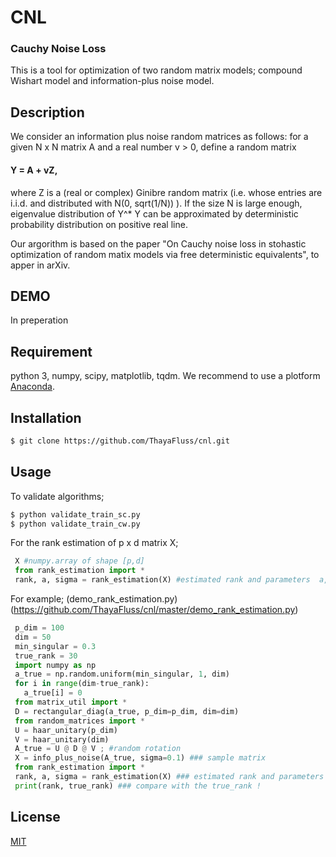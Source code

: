 # CNL

### Cauchy Noise Loss
This is a tool for optimization of two random matrix models; compound Wishart model and information-plus noise model.

## Description
We consider an information plus noise random matrices as follows:
for a given N x N matrix A and a real number v > 0, define a random matrix
####    Y = A + vZ,

where Z is a (real or complex) Ginibre random matrix (i.e. whose entries are i.i.d. and distributed with N(0, sqrt(1/N)) ).
If the size N is large enough, eigenvalue distribution of Y^* Y can be approximated by  deterministic probability distribution on positive real line.

Our argorithm is based on the paper "On Cauchy noise loss in stohastic optimization of random matix models via free deterministic equivalents", to apper in arXiv.

## DEMO
In preperation

## Requirement
python  3, numpy, scipy, matplotlib, tqdm.  We recommend to use a plotform [Anaconda](https://www.continuum.io/downloads).

## Installation

```bash
$ git clone https://github.com/ThayaFluss/cnl.git
```

## Usage

To validate algorithms;
```bash
$ python validate_train_sc.py
$ python validate_train_cw.py
```

For the rank estimation of p x d matrix X;
```python
 X #numpy.array of shape [p,d]
 from rank_estimation import *
 rank, a, sigma = rank_estimation(X) #estimated rank and parameters  a, sigma.
```
For example; (demo_rank_estimation.py)
(https://github.com/ThayaFluss/cnl/master/demo_rank_estimation.py)
```python
 p_dim = 100
 dim = 50
 min_singular = 0.3
 true_rank = 30
 import numpy as np
 a_true = np.random.uniform(min_singular, 1, dim)
 for i in range(dim-true_rank):
   a_true[i] = 0  
 from matrix_util import *
 D = rectangular_diag(a_true, p_dim=p_dim, dim=dim)
 from random_matrices import *
 U = haar_unitary(p_dim)
 V = haar_unitary(dim)
 A_true = U @ D @ V ; #random rotation
 X = info_plus_noise(A_true, sigma=0.1) ### sample matrix
 from rank_estimation import *
 rank, a, sigma = rank_estimation(X) ### estimated rank and parameters 
 print(rank, true_rank) ### compare with the true_rank !
 ```


## License

  [MIT](https://github.com/ThayaFluss/cnl/master/LICENSE)
